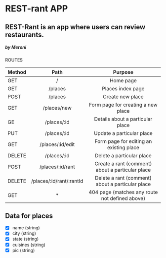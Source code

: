 # REST-rant APP
## REST-Rant is an app where users can review restaurants.
##### by Meroni


ROUTES

|Method  | Path                     | Purpose                                         |
|--------|:------------------------:|:---------:                                      |
|GET     | /                        | Home page                                       |
|GET     | /places                  | Places index page                               |
|POST    | /places                  | Create new place                                |
|GET     | /places/new              | Form page for creating a new place              |
|GE      | /places/:id              | Details about a particular place                |
|PUT     | /places/:id              | Update a particular place                       |
|GET     | /places/:id/edit         | Form page for editing an existing place         |
|DELETE  | /places/:id              | Delete a particular place                       |
|POST    | /places/:id/rant         | Create a rant (comment) about a particular place|
|DELETE  | /places/:id/rant/:rantId | Delete a rant (comment) about a particular place|
|GET     | *                        | 404 page (matches any route not defined above)  |


## Data for places
- [x] name (string)
- [x] city (string)
- [x] state (string)
- [x] cuisines (string)
- [x] pic (string)
